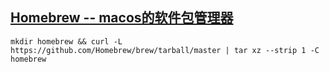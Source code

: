 ## [Homebrew -- macos的软件包管理器](https://brew.sh/index_zh-cn.html)

```
mkdir homebrew && curl -L https://github.com/Homebrew/brew/tarball/master | tar xz --strip 1 -C homebrew
```

